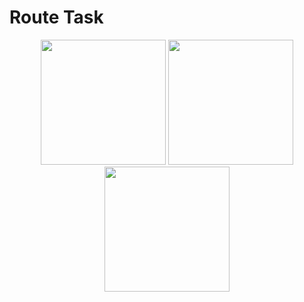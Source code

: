 # Route Task

<p align="center">
  <img src="https://github.com/user-attachments/assets/67d34162-a586-4a69-ba6c-25796e7a6f6b" width="200" />
  <img src="https://github.com/user-attachments/assets/81e4996a-12a4-4a2b-8dc7-8f4da54edebf" width="200" />
  <img src="https://github.com/user-attachments/assets/351e7e15-c296-4543-b820-5107a0d5dce5" width="200" />
</p>


